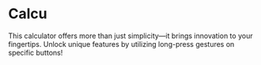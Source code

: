 # Calcu
This calculator offers more than just simplicity—it brings innovation to your fingertips.  Unlock unique features by utilizing long-press gestures on specific buttons!
